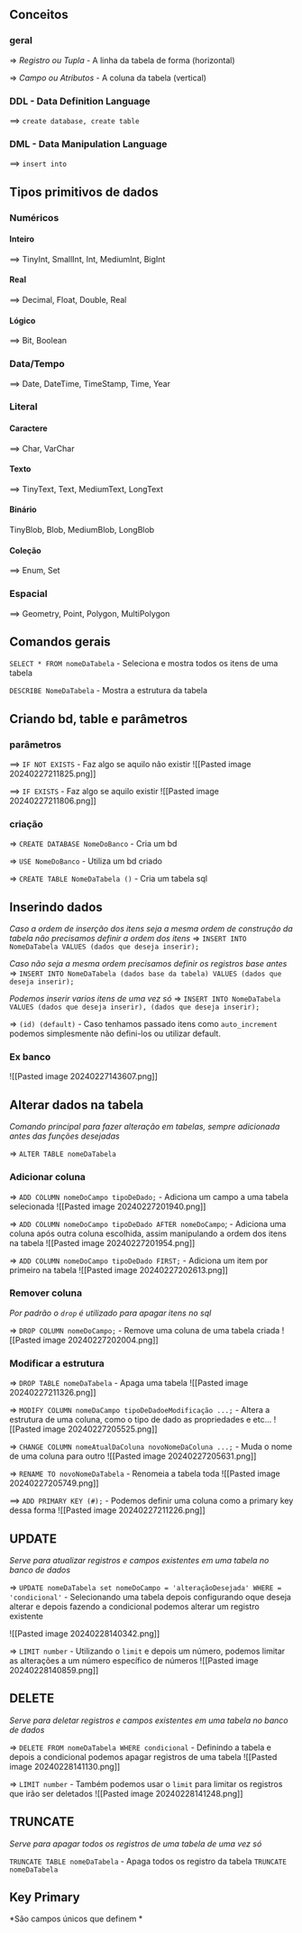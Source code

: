 ## Conceitos

### geral

=> *Registro ou Tupla* - A linha da tabela de forma (horizontal)

=> *Campo ou Atributos* -  A coluna da tabela (vertical)
### DDL - Data Definition Language
==> `create database, create table`

### DML - Data Manipulation Language 
==> `insert into`


## Tipos primitivos de dados

### Numéricos
#### Inteiro
==> TinyInt, SmallInt, Int, MediumInt, BigInt
#### Real
==> Decimal, Float, Double, Real
#### Lógico
==> Bit, Boolean

### Data/Tempo
==> Date, DateTime, TimeStamp, Time, Year


### Literal
#### Caractere
==> Char, VarChar
#### Texto
==> TinyText, Text, MediumText, LongText
#### Binário
TinyBlob, Blob, MediumBlob, LongBlob
#### Coleção
==> Enum, Set

### Espacial
==> Geometry, Point, Polygon, MultiPolygon



## Comandos gerais

`SELECT * FROM nomeDaTabela` - Seleciona e mostra todos os itens de uma tabela

`DESCRIBE NomeDaTabela` - Mostra a estrutura da tabela

## Criando bd, table e parâmetros

### parâmetros
==> `IF NOT EXISTS` - Faz algo se aquilo não existir
![[Pasted image 20240227211825.png]]

==> `IF EXISTS` - Faz algo se aquilo existir
![[Pasted image 20240227211806.png]]
### criação

=> `CREATE DATABASE NomeDoBanco` - Cria um bd 

=> `USE NomeDoBanco` - Utiliza um bd criado

=> `CREATE TABLE NomeDaTabela ()` - Cria um tabela sql

## Inserindo dados

*Caso a ordem de inserção dos itens seja a mesma ordem de construção da tabela não precisamos definir a ordem dos itens*
=> `INSERT INTO NomeDaTabela VALUES (dados que deseja inserir);`

*Caso não seja a mesma ordem precisamos definir os registros base antes*
=> `INSERT INTO NomeDaTabela (dados base da tabela) VALUES (dados que deseja inserir);`

*Podemos inserir varios itens de uma vez só*
=> `INSERT INTO NomeDaTabela VALUES (dados que deseja inserir), (dados que deseja inserir);`


=> `(id) (default)` - Caso tenhamos passado itens como `auto_increment` podemos simplesmente não defini-los ou utilizar default.

### Ex banco
![[Pasted image 20240227143607.png]]


## Alterar dados na tabela
*Comando principal para fazer alteração em tabelas, sempre adicionada antes das funções desejadas*

=> `ALTER TABLE nomeDaTabela`

### Adicionar coluna

=> `ADD COLUMN nomeDoCampo tipoDeDado;` - Adiciona um campo a uma tabela selecionada
![[Pasted image 20240227201940.png]]

=> `ADD COLUMN nomeDoCampo tipoDeDado AFTER nomeDoCampo`; - Adiciona uma coluna após outra coluna escolhida, assim manipulando a ordem dos itens na tabela
![[Pasted image 20240227201954.png]]

=> `ADD COLUMN nomeDoCampo tipoDeDado FIRST;` - Adiciona um item por primeiro na tabela
![[Pasted image 20240227202613.png]]



### Remover coluna
*Por padrão o `drop` é utilizado para apagar itens no sql*

=> `DROP COLUMN nomeDoCampo;` - Remove uma coluna de uma tabela criada
![[Pasted image 20240227202004.png]]

### Modificar a estrutura

=> `DROP TABLE nomeDaTabela` - Apaga uma tabela
![[Pasted image 20240227211326.png]]

=> `MODIFY COLUMN nomeDaCampo tipoDeDadoeModificação ...;` - Altera a estrutura de uma coluna, como o tipo de dado as propriedades e etc...
![[Pasted image 20240227205525.png]]

=> `CHANGE COLUMN nomeAtualDaColuna novoNomeDaColuna ...;` - Muda o nome de uma coluna para outro
![[Pasted image 20240227205631.png]]

=> `RENAME TO novoNomeDaTabela` - Renomeia a tabela toda
![[Pasted image 20240227205749.png]]

==> `ADD PRIMARY KEY (#);` - Podemos definir uma coluna como a primary key dessa forma
![[Pasted image 20240227211226.png]]


## UPDATE
*Serve para atualizar registros e campos existentes em uma tabela no banco de dados*

=> `UPDATE nomeDaTabela set nomeDoCampo = 'alteraçãoDesejada' WHERE = 'condicional'` - Selecionando uma tabela depois configurando oque deseja alterar e depois fazendo a condicional podemos alterar um registro existente

![[Pasted image 20240228140342.png]]

=> `LIMIT number` - Utilizando o `limit` e depois um número, podemos limitar as alterações a um número específico de números
![[Pasted image 20240228140859.png]]


## DELETE
*Serve para deletar registros e campos existentes em uma tabela no banco de dados*

=> `DELETE FROM nomeDaTabela WHERE condicional` - Definindo a tabela e depois a condicional podemos apagar registros de uma tabela
![[Pasted image 20240228141130.png]]

=> `LIMIT number` - Também podemos usar o `limit` para limitar os registros que irão ser deletados
![[Pasted image 20240228141248.png]]


## TRUNCATE
*Serve para apagar todos os registros de uma tabela de uma vez só*

`TRUNCATE TABLE nomeDaTabela` - Apaga todos os registro da tabela
`TRUNCATE nomeDaTabela`

## Key Primary
*São campos únicos que definem *

